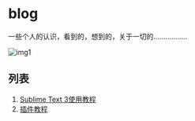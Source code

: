 # blog
一些个人的认识，看到的，想到的，关于一切的.................

![img1]

## 列表

1. [Sublime Text 3使用教程](#link1)
2. [插件教程](#link2)













[link1]:https://github.com/star45/blog/blob/master/blogTech/sublime_text-3.md  "关于Sublime Text 3 的一些使用教程" 
[link2]:https://github.com/star45/blog/blob/master/blogTech/Sublime_packages.md  "关于Sublime Text 3 的一些插件介绍" 


[img1]:https://github.com/star45/blog/blob/master/blogTech/a.jpg "刘若英" 



